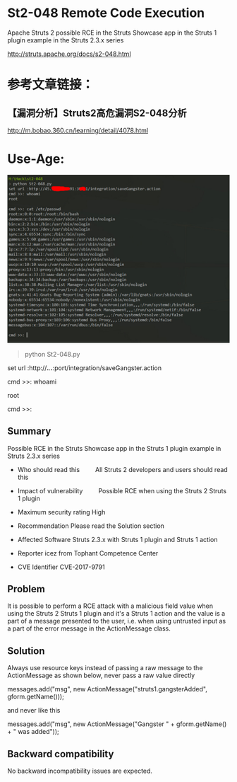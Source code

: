 # St2-048 Remote Code Execution
Apache Struts 2  possible RCE in the Struts Showcase app in the Struts 1 plugin example in the Struts 2.3.x series

http://struts.apache.org/docs/s2-048.html 
# 参考文章链接：
## 【漏洞分析】Struts2高危漏洞S2-048分析
http://m.bobao.360.cn/learning/detail/4078.html

# Use-Age:
![](/use-age.jpg)
> python St2-048.py

set url :http://**.**.**.**:port/integration/saveGangster.action

cmd >>: whoami

root

cmd >>:

##  Summary
Possible RCE in the Struts Showcase app in the Struts 1 plugin example in Struts 2.3.x series


- Who should read this	          All Struts 2 developers and users should read this

- Impact of vulnerability	         Possible RCE when using the Struts 2 Struts 1 plugin

- Maximum security rating       	High

- Recommendation	                Please read the Solution section

- Affected Software	              Struts 2.3.x with Struts 1 plugin and Struts 1 action

- Reporter	                      icez <ic3z at qq dot com> from Tophant Competence Center

- CVE Identifier	                CVE-2017-9791


##  Problem

It is possible to perform a RCE attack with a malicious field value when using the Struts 2 Struts 1 plugin and it's a Struts 1 action and the value is a part of a message presented to the user, i.e. when using untrusted input as a part of the error message in the ActionMessage class.

##  Solution

Always use resource keys instead of passing a raw message to the ActionMessage as shown below, never pass a raw value directly

  messages.add("msg", new ActionMessage("struts1.gangsterAdded", gform.getName()));

and never like this

  messages.add("msg", new ActionMessage("Gangster " + gform.getName() + " was added"));

##  Backward compatibility

No backward incompatibility issues are expected.

